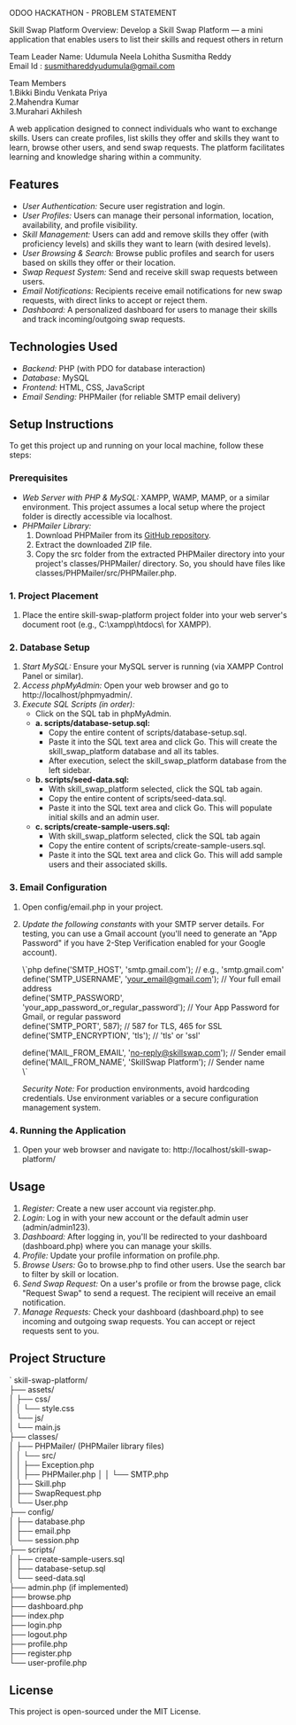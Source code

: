 ODOO HACKATHON -
PROBLEM STATEMENT

Skill Swap Platform 
Overview: 
Develop a Skill Swap Platform — a mini application that enables users to list their skills and 
request others in return 

Team Leader Name:  Udumula Neela Lohitha Susmitha Reddy       
Email Id       :  susmithareddyudumula@gmail.com

Team Members      
1.Bikki Bindu Venkata Priya      
2.Mahendra Kumar       
3.Murahari Akhilesh  

A web application designed to connect individuals who want to exchange skills. Users can create profiles, list skills they offer and skills they want to learn, browse other users, and send swap requests. The platform facilitates learning and knowledge sharing within a community.

## Features

*   *User Authentication:* Secure user registration and login.
*   *User Profiles:* Users can manage their personal information, location, availability, and profile visibility.
*   *Skill Management:* Users can add and remove skills they offer (with proficiency levels) and skills they want to learn (with desired levels).
*   *User Browsing & Search:* Browse public profiles and search for users based on skills they offer or their location.
*   *Swap Request System:* Send and receive skill swap requests between users.
*   *Email Notifications:* Recipients receive email notifications for new swap requests, with direct links to accept or reject them.
*   *Dashboard:* A personalized dashboard for users to manage their skills and track incoming/outgoing swap requests.

## Technologies Used

*   *Backend:* PHP (with PDO for database interaction)
*   *Database:* MySQL
*   *Frontend:* HTML, CSS, JavaScript
*   *Email Sending:* PHPMailer (for reliable SMTP email delivery)

## Setup Instructions

To get this project up and running on your local machine, follow these steps:
### Prerequisites

*   *Web Server with PHP & MySQL:* XAMPP, WAMP, MAMP, or a similar environment. This project assumes a local setup where the project folder is directly accessible via localhost.
*   *PHPMailer Library:*
    1.  Download PHPMailer from its [GitHub repository](https://github.com/PHPMailer/PHPMailer/archive/refs/heads/master.zip).
    2.  Extract the downloaded ZIP file.
    3.  Copy the src folder from the extracted PHPMailer directory into your project's classes/PHPMailer/ directory. So, you should have files like classes/PHPMailer/src/PHPMailer.php.

### 1. Project Placement

1.  Place the entire skill-swap-platform project folder into your web server's document root (e.g., C:\xampp\htdocs\ for XAMPP).

### 2. Database Setup

1.  *Start MySQL:* Ensure your MySQL server is running (via XAMPP Control Panel or similar).
2.  *Access phpMyAdmin:* Open your web browser and go to http://localhost/phpmyadmin/.
3.  *Execute SQL Scripts (in order):*
    *   Click on the SQL tab in phpMyAdmin.
    *   **a. scripts/database-setup.sql:**
        *   Copy the entire content of scripts/database-setup.sql.
        *   Paste it into the SQL text area and click Go. This will create the skill_swap_platform database and all its tables.
        *   After execution, select the skill_swap_platform database from the left sidebar.
    *   **b. scripts/seed-data.sql:**
        *   With skill_swap_platform selected, click the SQL tab again.
        *   Copy the entire content of scripts/seed-data.sql.
        *   Paste it into the SQL text area and click Go. This will populate initial skills and an admin user.
    *   **c. scripts/create-sample-users.sql:**
        *   With skill_swap_platform selected, click the SQL tab again
        *   Copy the entire content of scripts/create-sample-users.sql.
        *   Paste it into the SQL text area and click Go. This will add sample users and their associated skills.

### 3. Email Configuration

1.  Open config/email.php in your project.
2.  *Update the following constants* with your SMTP server details. For testing, you can use a Gmail account (you'll need to generate an "App Password" if you have 2-Step Verification enabled for your Google account).

    \\\`php
    define('SMTP_HOST', 'smtp.gmail.com'); // e.g., 'smtp.gmail.com'    
    define('SMTP_USERNAME', 'your_email@gmail.com'); // Your full email address    
    define('SMTP_PASSWORD', 'your_app_password_or_regular_password'); // Your App Password for Gmail, or regular password     
    define('SMTP_PORT', 587); // 587 for TLS, 465 for SSL   
    define('SMTP_ENCRYPTION', 'tls'); // 'tls' or 'ssl'     
       
    define('MAIL_FROM_EMAIL', 'no-reply@skillswap.com'); // Sender email    
    define('MAIL_FROM_NAME', 'SkillSwap Platform'); // Sender name    
    \\\`

    *Security Note:* For production environments, avoid hardcoding credentials. Use environment variables or a secure configuration management system.

### 4. Running the Application
1.  Open your web browser and navigate to: http://localhost/skill-swap-platform/

## Usage

1.  *Register:* Create a new user account via register.php.
2.  *Login:* Log in with your new account or the default admin user (admin/admin123).
3.  *Dashboard:* After logging in, you'll be redirected to your dashboard (dashboard.php) where you can manage your skills.
4.  *Profile:* Update your profile information on profile.php.
5.  *Browse Users:* Go to browse.php to find other users. Use the search bar to filter by skill or location.
6.  *Send Swap Request:* On a user's profile or from the browse page, click "Request Swap" to send a request. The recipient will receive an email notification.
7.  *Manage Requests:* Check your dashboard (dashboard.php) to see incoming and outgoing swap requests. You can accept or reject requests sent to you.

## Project Structure

`
skill-swap-platform/   
├── assets/      
│   ├── css/    
│   │   └── style.css    
│   └── js/      
│       └── main.js     
├── classes/     
│   ├── PHPMailer/  (PHPMailer library files)    
│   │   └── src/    
│   │       ├── Exception.php    
│   │       ├── PHPMailer.php
│   │       └── SMTP.php     
│   ├── Skill.php       
│   ├── SwapRequest.php      
│   └── User.php      
├── config/     
│   ├── database.php    
│   ├── email.php       
│   └── session.php       
├── scripts/         
│   ├── create-sample-users.sql      
│   ├── database-setup.sql        
│   └── seed-data.sql      
├── admin.php (if implemented)      
├── browse.php         
├── dashboard.php     
├── index.php    
├── login.php    
├── logout.php     
├── profile.php    
├── register.php   
└── user-profile.php   


## License
This project is open-sourced under the MIT License.
